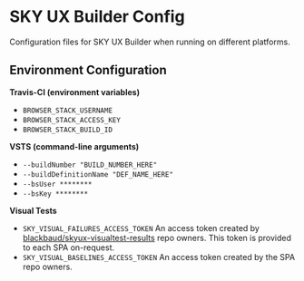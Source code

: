 # SKY UX Builder Config

Configuration files for SKY UX Builder when running on different platforms.

## Environment Configuration

**Travis-CI (environment variables)**

- `BROWSER_STACK_USERNAME`
- `BROWSER_STACK_ACCESS_KEY`
- `BROWSER_STACK_BUILD_ID`

**VSTS (command-line arguments)**
- `--buildNumber "BUILD_NUMBER_HERE"`
- `--buildDefinitionName "DEF_NAME_HERE"`
- `--bsUser ********`
- `--bsKey ********`

**Visual Tests**
- `SKY_VISUAL_FAILURES_ACCESS_TOKEN` An access token created by [blackbaud/skyux-visualtest-results](https://github.com/blackbaud/skyux-visualtest-results) repo owners. This token is provided to each SPA on-request.
- `SKY_VISUAL_BASELINES_ACCESS_TOKEN` An access token created by the SPA repo owners.